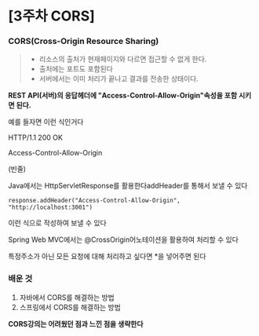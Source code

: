# \[3주차 CORS]

### CORS(Cross-Origin Resource Sharing)

> * 리소스의 출처가 현재페이지와 다르면 접근할 수 없게 한다.
> * 출처에는 포트도 포함된다
> * 서버에서는 이미 처리가 끝나고 결과를 전송한 상태이다.

**REST API(서버)의 응답헤더에 "Access-Control-Allow-Origin"속성을 포함 시키면 된다.**

예를 들자면 이런 식인거다

HTTP/1.1 200 OK   &#x20;

Access-Control-Allow-Origin&#x20;

(빈줄)

Java에서는 HttpServletResponse를 활용한다addHeader를 통해서 보낼 수 있다

```
response.addHeader("Access-Control-Allow-Origin", "http://localhost:3001")
```

이런 식으로 작성하여 보낼 수 있다

Spring Web MVC에서는 @CrossOrigin어노테이션을 활용하여 처리할 수 있다

특정주소가 아닌 모든 요청에 대해 처리하고 싶다면 \*을 넣어주면 된다

### 배운 것

1. 자바에서 CORS를 해결하는 방법
2. 스프링에서 CORS를 해결하는 방법

**CORS강의는 어려웠던 점과 느낀 점을 생략한다**
